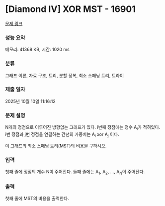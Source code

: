 # [Diamond IV] XOR MST - 16901 

[문제 링크](https://www.acmicpc.net/problem/16901) 

### 성능 요약

메모리: 41368 KB, 시간: 1020 ms

### 분류

그래프 이론, 자료 구조, 트리, 분할 정복, 최소 스패닝 트리, 트라이

### 제출 일자

2025년 10월 10일 11:16:12

### 문제 설명

<p>N개의 정점으로 이루어진 방향없는 그래프가 있다. i번째 정점에는 정수 A<sub>i</sub>가 적혀있다. i번 정점과 j번 정점을 연결하는 간선의 가중치는 A<sub>i</sub> xor A<sub>j</sub> 이다.</p>

<p>이 그래프의 최소 스패닝 트리(MST)의 비용을 구하시오.</p>

### 입력 

 <p>첫째 줄에 정점의 개수 N이 주어진다. 둘째 줄에는 A<sub>1</sub>, A<sub>2</sub>, ..., A<sub>N</sub>이 주어진다.</p>

### 출력 

 <p>첫째 줄에 MST의 비용을 출력한다.</p>


